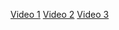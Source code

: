 
[Video 1](https://www.youtube.com/watch?v=rtMfIZ_NbFk)
[Video 2](https://www.youtube.com/watch?v=9tW83jfWX7U)
[Video 3](https://www.youtube.com/watch?v=X61lboe5_pM)